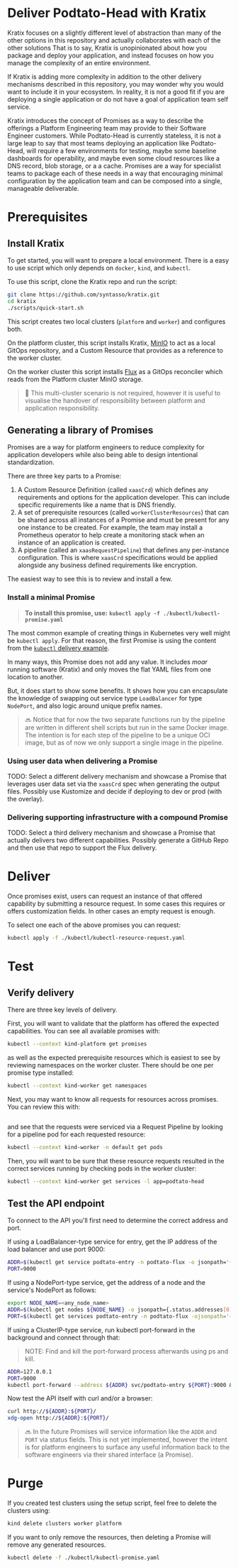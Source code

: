 # Deliver Podtato-Head with Kratix

Kratix focuses on a slightly different level of abstraction than many of the other options in this repository and actually collaborates with each of the other solutions That is to say, Kratix is unopinionated about how you package and deploy your application, and instead focuses on how you manage the complexity of an entire environment.

If Kratix is adding more complexity in addition to the other delivery mechanisms described in this repository, you may wonder why you would want to include it in your ecosystem. In reality, it is not a good fit if you are deploying a single application or do not have a goal of application team self service.

Kratix introduces the concept of Promises as a way to describe the offerings a Platform Engineering team may provide to their Software Engineer customers. While Podtato-Head is currently stateless, it is not a large leap to say that most teams deploying an application like Podtato-Head, will require a few environments for testing, maybe some baseline dashboards for operability, and maybe even some cloud resources like a DNS record, blob storage, or a a cache. Promises are a way for specialist teams to package each of these needs in a way that encouraging minimal configuration by the application team and can be composed into a single, manageable deliverable.

# Prerequisites

## Install Kratix

To get started, you will want to prepare a local environment. There is a easy to use script which only depends on `docker`, `kind`, and `kubectl`.

To use this script, clone the Kratix repo and run the script:
```bash
git clone https://github.com/syntasso/kratix.git
cd kratix
./scripts/quick-start.sh
```

This script creates two local clusters (`platform` and `worker`) and configures both. 

On the platform cluster, this script installs Kratix, [MinIO](https://min.io/) to act as a local GitOps repository, and a Custom Resource that provides as a reference to the worker cluster.

On the worker cluster this script installs [Flux](https://fluxcd.io/) as a GitOps reconciler which reads from the Platform cluster MinIO storage.

> 📝 This multi-cluster scenario is not required, however it is useful to visualise the handover of responsibility between platform and application responsibility.

## Generating a library of Promises

Promises are a way for platform engineers to reduce complexity for application developers while also being able to design intentional standardization.

There are three key parts to a Promise:

1. A Custom Resource Definition (called `xaasCrd`) which defines any requirements and options for the application developer. This can include specific requirements like a name that is DNS friendly.
1. A set of prerequisite resources (called `workerClusterResources`) that can be shared across all instances of a Promise and must be present for any one instance to be created. For example, the team may install a Prometheus operator to help create a monitoring stack when an instance of an application is created.
1. A pipeline (called an `xaasRequestPipeline`) that defines any per-instance configuration. This is where `xaasCrd` specifications would be applied alongside any business defined requirements like encryption.

The easiest way to see this is to review and install a few.

### Install a minimal Promise

> **To install this promise, use:**
> **`kubectl apply -f ./kubectl/kubectl-promise.yaml`**

The most common example of creating things in Kubernetes very well might be `kubectl apply`. For that reason, the first Promise is using the content from the [`kubectl` delivery example](https://github.com/podtato-head/podtato-head/tree/main/delivery/kubectl).

In many ways, this Promise does not add any value. It includes _moar_ running software (Kratix) and only moves the flat YAML files from one location to another.

But, it does start to show some benefits. It shows how you can encapsulate the knowledge of swapping out service type `LoadBalancer` for type `NodePort`, and also logic around unique prefix names.

> 🔜 Notice that for now the two separate functions run by the pipeline are written in different shell scripts but run in the same Docker image. The intention is for each step of the pipeline to be a unique OCI image, but as of now we only support a single image in the pipeline.

### Using user data when delivering a Promise

TODO: Select a different delivery mechanism and showcase a Promise that leverages user data set via the `xaasCrd` spec when generating the output files. Possibly use Kustomize and decide if deploying to dev or prod (with the overlay).

### Delivering supporting infrastructure with a compound Promise

TODO: Select a third delivery mechanism and showcase a Promise that actually delivers two different capabilities. Possibly generate a GitHub Repo and then use that repo to support the Flux delivery.

# Deliver

Once promises exist, users can request an instance of that offered capability by submitting a resource request. In some cases this requires or offers customization fields. In other cases an empty request is enough.

To select one each of the above promises you can request:

```bash
kubectl apply -f ./kubectl/kubectl-resource-request.yaml
```

# Test

## Verify delivery

There are three key levels of delivery.

First, you will want to validate that the platform has offered the expected capabilities. You can see all available promises with:

```bash
kubectl --context kind-platform get promises
```

as well as the expected prerequisite resources which is easiest to see by reviewing namespaces on the worker cluster. There should be one per promise type installed:

```bash
kubectl --context kind-worker get namespaces
```

Next, you may want to know all requests for resources across promises. You can review this with:

```bash

```

and see that the requests were serviced via a Request Pipeline by looking for a pipeline pod for each requested resource:

```bash
kubectl --context kind-worker -n default get pods
```

Then, you will want to be sure that these resource requests resulted in the correct services running by checking pods in the worker cluster:

```bash
kubectl --context kind-worker get services -l app=podtato-head
```

## Test the API endpoint

To connect to the API you'll first need to determine the correct address and port.

If using a LoadBalancer-type service for entry, get the IP address of the load balancer and use port 9000:

```bash
ADDR=$(kubectl get service podtato-entry -n podtato-flux -o jsonpath='{.status.loadBalancer.ingress[0].ip}')
PORT=9000
```

If using a NodePort-type service, get the address of a node and the service's NodePort as follows:

```bash
export NODE_NAME=<any_node_name>
ADDR=$(kubectl get nodes ${NODE_NAME} -o jsonpath={.status.addresses[0].address})
PORT=$(kubectl get services podtato-entry -n podtato-flux -ojsonpath='{.spec.ports[0].nodePort}')
```

If using a ClusterIP-type service, run kubectl port-forward in the background and connect through that:

> NOTE: Find and kill the port-forward process afterwards using ps and kill.

```bash
ADDR=127.0.0.1
PORT=9000
kubectl port-forward --address ${ADDR} svc/podtato-entry ${PORT}:9000 &
```

Now test the API itself with curl and/or a browser:

```bash
curl http://${ADDR}:${PORT}/
xdg-open http://${ADDR}:${PORT}/
```

> 🔜 In the future Promises will service information like the `ADDR` and `PORT` via status fields. This is not yet implemented, however the intent is for platform engineers to surface any useful information back to the software engineers via their shared interface (a Promise).

# Purge

If you created test clusters using the setup script, feel free to delete the clusters using:

```bash
kind delete clusters worker platform
```

If you want to only remove the resources, then deleting a Promise will remove any generated resources.

```bash
kubectl delete -f ./kubectl/kubectl-promise.yaml
```
